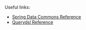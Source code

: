 Useful links:
* [Spring Data Commons Reference](http://docs.spring.io/spring-data/data-commons/docs/1.9.1.RELEASE/reference/html/)
* [Querydsl Reference](http://www.querydsl.com/static/querydsl/3.6.0/reference/html/)